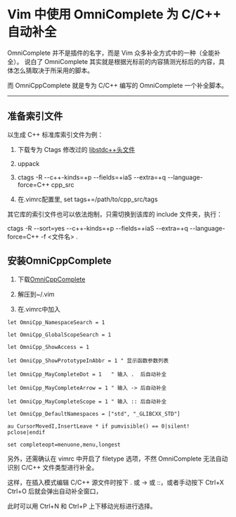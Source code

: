 
Vim 中使用 OmniComplete 为 C/C++ 自动补全
=====

OmniComplete 并不是插件的名字，而是 Vim 众多补全方式中的一种（全能补全）。
说白了 OmniComplete 其实就是根据光标前的内容猜测光标后的内容，具体怎么猜取决于所采用的脚本。

而 OmniCppComplete 就是专为 C/C++ 编写的 OmniComplete 一个补全脚本。

------------

## 准备索引文件

以生成 C++ 标准库索引文件为例：

1. 下载专为 Ctags 修改过的 [libstdc++头文件](http://www.vim.org/scripts/script.php?script_id=2358)

2. uppack

3. ctags -R --c++-kinds=+p --fields=+iaS --extra=+q --language-force=C++ cpp_src

4. 在.vimrc配置里, set tags+=/path/to/cpp_src/tags

其它库的索引文件也可以依法炮制，只需切换到该库的 include 文件夹，执行：

ctags -R --sort=yes --c++-kinds=+p --fields=+iaS --extra=+q --language-force=C++ -f <文件名> .

## 安装OmniCppComplete

1. 下载[OmniCppComplete](http://www.vim.org/scripts/script.php?script_id=1520)

2. 解压到~/.vim

3. 在.vimrc中加入

```  
let OmniCpp_NamespaceSearch = 1  

let OmniCpp_GlobalScopeSearch = 1  

let OmniCpp_ShowAccess = 1  

let OmniCpp_ShowPrototypeInAbbr = 1 " 显示函数参数列表  

let OmniCpp_MayCompleteDot = 1   " 输入 .  后自动补全  

let OmniCpp_MayCompleteArrow = 1 " 输入 -> 后自动补全  

let OmniCpp_MayCompleteScope = 1 " 输入 :: 后自动补全  

let OmniCpp_DefaultNamespaces = ["std", "_GLIBCXX_STD"]  

au CursorMovedI,InsertLeave * if pumvisible() == 0|silent! pclose|endif  

set completeopt=menuone,menu,longest  
```

另外，还需确认在 vimrc 中开启了 filetype 选项，不然 OmniComplete 无法自动识别 C/C++ 文件类型进行补全。

这样，在插入模式编辑 C/C++ 源文件时按下 . 或 -> 或 ::，或者手动按下 Ctrl+X Ctrl+O 后就会弹出自动补全窗口，

此时可以用 Ctrl+N 和 Ctrl+P 上下移动光标进行选择。

